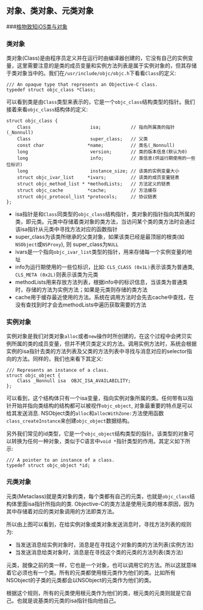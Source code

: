 ## 对象、类对象、元类对象

###[格物致知iOS类与对象](https://www.jianshu.com/p/0ba0b2bac78a "格物致知iOS类与对象")

### 类对象

类对象(Class)是由程序员定义并在运行时由编译器创建的，它没有自己的实例变量，这里需要注意的是类的成员变量和实例方法列表是属于实例对象的，但其存储于类对象当中的。我们在`/usr/include/objc/objc.h`下看看`Class`的定义:

```
/// An opaque type that represents an Objective-C class.
typedef struct objc_class *Class;
```

可以看到类是由`Class`类型来表示的，它是一个`objc_class`结构类型的指针。我们接着来看`objc_class`结构体的定义:

```
struct objc_class {
    Class                      isa;           // 指向所属类的指针(_Nonnull)
    Class                      super_class;   // 父类                  
    const char                *name;          // 类名(_Nonnull)
    long                       version;       // 类的版本信息(默认为0)
    long                       info;          // 类信息(供运行期使用的一些位标识)
    long                       instance_size; // 该类的实例变量大小
    struct objc_ivar_list     *ivars;         // 该类的成员变量链表
    struct objc_method_list * *methodLists;   // 方法定义的链表
    struct objc_cache         *cache;         // 方法缓存
    struct objc_protocol_list *protocols;     // 协议链表
};
```

- isa指针是和`Class`同类型的`objc_class`结构指针，类对象的指针指向其所属的类，即元类。元类中存储着类对象的类方法，当访问某个类的类方法时会通过该isa指针从元类中寻找方法对应的函数指针
- super_class为该类所继承的父类对象，如果该类已经是最顶层的根类(如`NSObject`或`NSProxy`), 则 super_class为`NULL`
- ivars是一个指向`objc_ivar_list`类型的指针，用来存储每一个实例变量的地址
- info为运行期使用的一些位标识，比如:
   `CLS_CLASS (0x1L)`表示该类为普通类, `CLS_META (0x2L)`则表示该类为元类
- methodLists用来存放方法列表，根据info中的标识信息，当该类为普通类时，存储的方法为实例方法；如果是元类则存储的类方法
- cache用于缓存最近使用的方法。系统在调用方法时会先去cache中查找，在没有查找到时才会去methodLists中遍历获取需要的方法

### 实例对象

实例对象是我们对类对象`alloc`或者`new`操作时所创建的，在这个过程中会拷贝实例所属的类的成员变量，但并不拷贝类定义的方法。调用实例方法时，系统会根据实例的isa指针去类的方法列表及父类的方法列表中寻找与消息对应的selector指向的方法。同样的，我们也来看下其定义:

```
/// Represents an instance of a class.
struct objc_object {
    Class _Nonnull isa  OBJC_ISA_AVAILABILITY;
};
```

可以看到，这个结构体只有一个isa变量，指向实例对象所属的类。任何带有以指针开始并指向类结构的结构都可以被视作`objc_object`, 对象最重要的特点是可以给其发送消息. NSObject类的`alloc`和`allocWithZone:`方法使用函数`class_createInstance`来创建`objc_object`数据结构。

另外我们常见的id类型，它是一个`objc_object`结构类型的指针。该类型的对象可以转换为任何一种对象，类似于C语言中`void *`指针类型的作用。其定义如下所示:

```
/// A pointer to an instance of a class.
typedef struct objc_object *id;
```

### 元类对象

元类(Metaclass)就是类对象的类，每个类都有自己的元类，也就是`objc_class`结构体里面isa指针所指向的类. Objective-C的类方法是使用元类的根本原因，因为其中存储着对应的类对象调用的方法即类方法。

所以由上图可以看到，在给实例对象或类对象发送消息时，寻找方法列表的规则为:

- 当发送消息给实例对象时，消息是在寻找这个对象的类的方法列表(实例方法)
- 当发送消息给类对象时，消息是在寻找这个类的元类的方法列表(类方法)

元类，就像之前的类一样，它也是一个对象，也可以调用它的方法。所以这就意味着它必须也有一个类。所有的元类都使用根元类作为他们的类。比如所有NSObject的子类的元类都会以NSObject的元类作为他们的类。

根据这个规则，所有的元类使用根元类作为他们的类，根元类的元类则就是它自己。也就是说基类的元类的isa指针指向他自己。